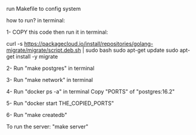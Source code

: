 run Makefile to config system

how to run?
in terminal:

1- COPY this code then run it in terminal:

  curl -s https://packagecloud.io/install/repositories/golang-migrate/migrate/script.deb.sh | sudo bash
  sudo apt-get update
  sudo apt-get install -y migrate

2- Run "make postgres" in terminal

3- Run "make network" in terminal

4- Run "docker ps -a" in terminal
   Copy "PORTS" of "postgres:16.2" 

5- Run "docker start THE_COPIED_PORTS"

6- Run "make createdb"



To run the server: "make server"

